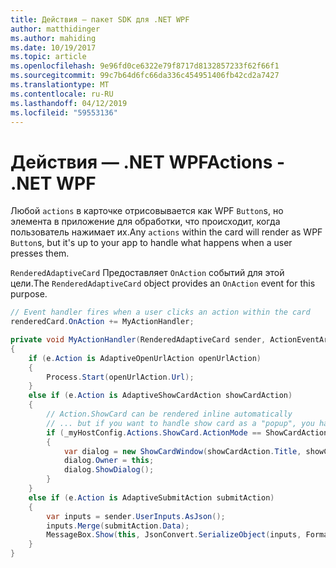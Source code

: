 ```yaml
---
title: Действия — пакет SDK для .NET WPF
author: matthidinger
ms.author: mahiding
ms.date: 10/19/2017
ms.topic: article
ms.openlocfilehash: 9e96fd0ce6322e79f8717d8132857233f62f66f1
ms.sourcegitcommit: 99c7b64d6fc66da336c454951406fb42cd2a7427
ms.translationtype: MT
ms.contentlocale: ru-RU
ms.lasthandoff: 04/12/2019
ms.locfileid: "59553136"
---
```

# <a name="actions---net-wpf"></a><span data-ttu-id="31b89-102">Действия — .NET WPF</span><span class="sxs-lookup"><span data-stu-id="31b89-102">Actions - .NET WPF</span></span>

<span data-ttu-id="31b89-103">Любой `actions` в карточке отрисовывается как WPF `Button`s, но элемента в приложение для обработки, что происходит, когда пользователь нажимает их.</span><span class="sxs-lookup"><span data-stu-id="31b89-103">Any `actions` within the card will render as WPF `Button`s, but it's up to your app to handle what happens when a user presses them.</span></span> 

<span data-ttu-id="31b89-104">`RenderedAdaptiveCard` Предоставляет `OnAction` событий для этой цели.</span><span class="sxs-lookup"><span data-stu-id="31b89-104">The `RenderedAdaptiveCard` object provides an `OnAction` event for this purpose.</span></span>

```csharp
// Event handler fires when a user clicks an action within the card
renderedCard.OnAction += MyActionHandler;

private void MyActionHandler(RenderedAdaptiveCard sender, ActionEventArgs e)
{
    if (e.Action is AdaptiveOpenUrlAction openUrlAction)
    {
        Process.Start(openUrlAction.Url);
    }
    else if (e.Action is AdaptiveShowCardAction showCardAction)
    {
        // Action.ShowCard can be rendered inline automatically
        // ... but if you want to handle show card as a "popup", you handle this event
        if (_myHostConfig.Actions.ShowCard.ActionMode == ShowCardActionMode.Popup)
        {
            var dialog = new ShowCardWindow(showCardAction.Title, showCardAction, Resources);
            dialog.Owner = this;
            dialog.ShowDialog();
        }
    }
    else if (e.Action is AdaptiveSubmitAction submitAction)
    {
        var inputs = sender.UserInputs.AsJson();
        inputs.Merge(submitAction.Data);
        MessageBox.Show(this, JsonConvert.SerializeObject(inputs, Formatting.Indented), "SubmitAction");
    }
}
```